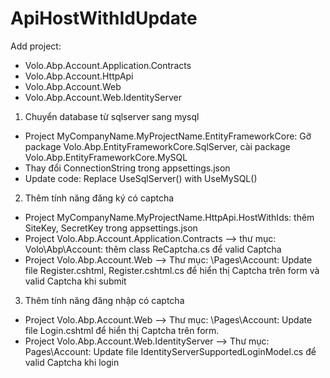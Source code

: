 # ApiHostWithIdUpdate
Add project:
  - Volo.Abp.Account.Application.Contracts
  - Volo.Abp.Account.HttpApi
  - Volo.Abp.Account.Web
  - Volo.Abp.Account.Web.IdentityServer
1. Chuyển database từ sqlserver sang mysql
  - Project MyCompanyName.MyProjectName.EntityFrameworkCore: Gỡ package Volo.Abp.EntityFrameworkCore.SqlServer, cài package Volo.Abp.EntityFrameworkCore.MySQL 
  - Thay đổi ConnectionString trong appsettings.json
  - Update code: Replace UseSqlServer() with UseMySQL()
2. Thêm tính năng đăng ký có captcha
  - Project MyCompanyName.MyProjectName.HttpApi.HostWithIds: thêm SiteKey, SecretKey trong appsettings.json
  - Project Volo.Abp.Account.Application.Contracts --> thư mục: Volo\Abp\Account: thêm class ReCaptcha.cs để valid Captcha
  - Project Volo.Abp.Account.Web --> Thư mục: \Pages\Account: Update file Register.cshtml, Register.cshtml.cs để hiển thị Captcha trên form và valid Captcha khi submit
3. Thêm tính năng đăng nhập có captcha
  - Project Volo.Abp.Account.Web --> Thư mục: \Pages\Account: Update file Login.cshtml để hiển thị Captcha trên form.
  - Project Volo.Abp.Account.Web.IdentityServer --> Thư mục: Pages\Account: Update file IdentityServerSupportedLoginModel.cs để valid Captcha khi login
